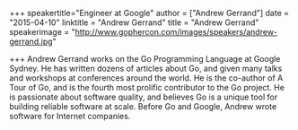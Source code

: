 +++
speakertitle="Engineer at Google"
author = ["Andrew Gerrand"]
date = "2015-04-10"
linktitle = "Andrew Gerrand"
title = "Andrew Gerrand"
speakerimage = "http://www.gophercon.com/images/speakers/andrew-gerrand.jpg"

+++
Andrew Gerrand works on the Go Programming Language at Google Sydney. He has written dozens of articles about Go, and given many talks and workshops at conferences around the world. He is the co-author of A Tour of Go, and is the fourth most prolific contributor to the Go project. He is passionate about software quality, and believes Go is a unique tool for building reliable software at scale. Before Go and Google, Andrew wrote software for Internet companies.
